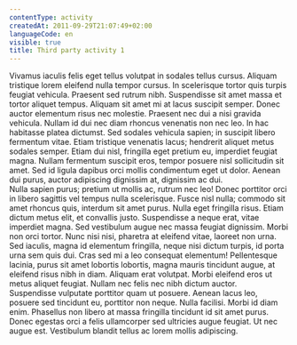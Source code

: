 ```yaml
---
contentType: activity
createdAt: 2011-09-29T21:07:49+02:00
languageCode: en
visible: true
title: Third party activity 1
---
```


Vivamus iaculis felis eget tellus volutpat in sodales tellus cursus. Aliquam tristique lorem eleifend nulla tempor cursus. In scelerisque tortor quis turpis feugiat vehicula. Praesent sed rutrum nibh. Suspendisse sit amet massa et tortor aliquet tempus. Aliquam sit amet mi at lacus suscipit semper. Donec auctor elementum risus nec molestie. Praesent nec dui a nisi gravida vehicula. Nullam id dui nec diam rhoncus venenatis non nec leo. In hac habitasse platea dictumst. Sed sodales vehicula sapien; in suscipit libero fermentum vitae. Etiam tristique venenatis lacus; hendrerit aliquet metus sodales semper. Etiam dui nisl, fringilla eget pretium eu, imperdiet feugiat magna. Nullam fermentum suscipit eros, tempor posuere nisl sollicitudin sit amet. Sed id ligula dapibus orci mollis condimentum eget ut dolor. Aenean dui purus, auctor adipiscing dignissim at, dignissim ac dui.  
Nulla sapien purus; pretium ut mollis ac, rutrum nec leo! Donec porttitor orci in libero sagittis vel tempus nulla scelerisque. Fusce nisl nulla; commodo sit amet rhoncus quis, interdum sit amet purus. Nulla eget fringilla risus. Etiam dictum metus elit, et convallis justo. Suspendisse a neque erat, vitae imperdiet magna. Sed vestibulum augue nec massa feugiat dignissim. Morbi non orci tortor. Nunc nisi nisi, pharetra at eleifend vitae, laoreet non urna. Sed iaculis, magna id elementum fringilla, neque nisi dictum turpis, id porta urna sem quis dui. Cras sed mi a leo consequat elementum! Pellentesque lacinia, purus sit amet lobortis lobortis, magna mauris tincidunt augue, at eleifend risus nibh in diam. Aliquam erat volutpat. Morbi eleifend eros ut metus aliquet feugiat. Nullam nec felis nec nibh dictum auctor.  
Suspendisse vulputate porttitor quam ut posuere. Aenean lacus leo, posuere sed tincidunt eu, porttitor non neque. Nulla facilisi. Morbi id diam enim. Phasellus non libero at massa fringilla tincidunt id sit amet purus. Donec egestas orci a felis ullamcorper sed ultricies augue feugiat. Ut nec augue est. Vestibulum blandit tellus ac lorem mollis adipiscing.